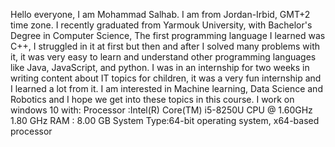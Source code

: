 Hello everyone, 
I am Mohammad Salhab. I am from Jordan-Irbid, GMT+2 time zone.
I recently graduated from  Yarmouk University, with Bachelor's Degree in Computer Science, The first programming language I learned was C++, I struggled in it at first but then and after I solved many problems with it, it was very easy to learn and understand other programming languages like Java, JavaScript, and python. I was in an internship for two weeks in writing content about IT topics for children, it was a very fun internship and I learned a lot from it. I am interested in Machine learning, Data Science and Robotics and I hope we get into these topics in this course.
I work on windows 10 with:
Processor :Intel(R) Core(TM) i5-8250U CPU @ 1.60GHz   1.80 GHz
RAM : 8.00 GB
System Type:64-bit operating system, x64-based processor
